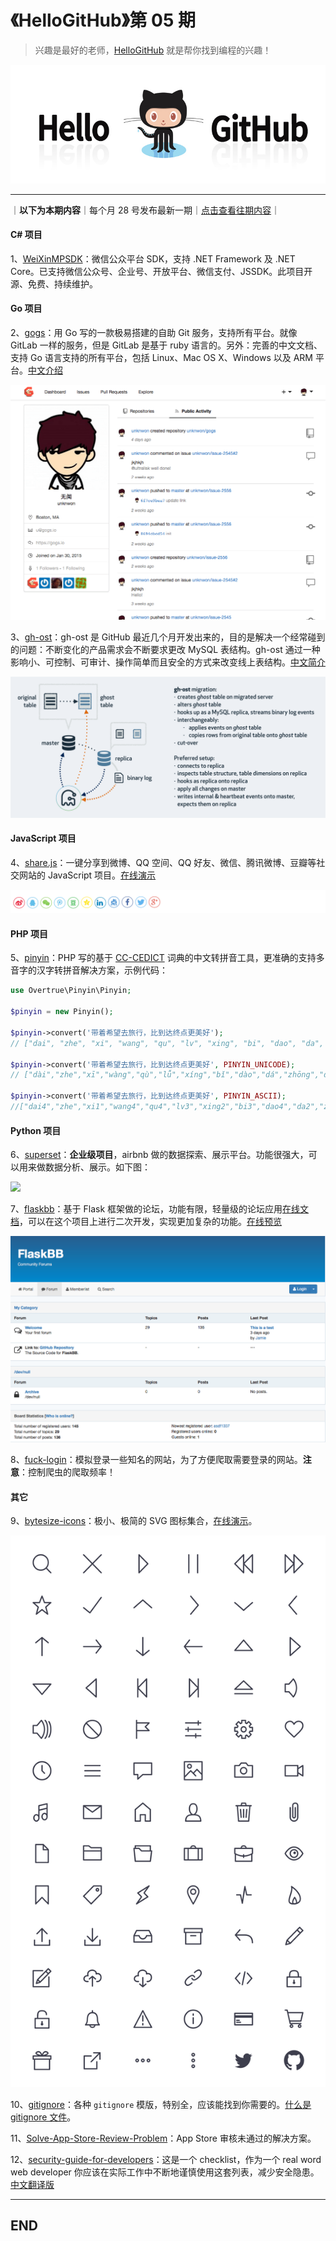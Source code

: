 # 《HelloGitHub》第 05 期
>兴趣是最好的老师，<a target="\_blank" href="https://hellogithub.com">HelloGitHub</a> 就是帮你找到编程的兴趣！

![](/volume01/img/hello-github.jpg)

---
｜**以下为本期内容**｜每个月 28 号发布最新一期｜<a target="\_blank" href="https://github.com/521xueweihan/HelloGitHub#往期回顾">点击查看往期内容</a>｜

#### C# 项目
1、[WeiXinMPSDK](https://github.com/JeffreySu/WeiXinMPSDK)：微信公众平台 SDK，支持 .NET Framework 及 .NET Core。已支持微信公众号、企业号、开放平台、微信支付、JSSDK。此项目开源、免费、持续维护。

#### Go 项目
2、[gogs](https://github.com/gogits/gogs)：用 Go 写的一款极易搭建的自助 Git 服务，支持所有平台。就像 GitLab 一样的服务，但是 GitLab 是基于 ruby 语言的。另外：完善的中文文档、支持 Go 语言支持的所有平台，包括 Linux、Mac OS X、Windows 以及 ARM 平台。[中文介绍](https://github.com/gogits/gogs/blob/master/README_ZH.md)


![](/volume05/img/gogs-show-min.png)

3、[gh-ost](https://github.com/github/gh-ost)：gh-ost 是 GitHub 最近几个月开发出来的，目的是解决一个经常碰到的问题：不断变化的产品需求会不断要求更改 MySQL 表结构。gh-ost 通过一种影响小、可控制、可审计、操作简单而且安全的方式来改变线上表结构。[中文简介](http://www.infoq.com/cn/news/2016/08/GitHub-MySQL-gh-ost?utm_campaign=infoq_content&utm_source=infoq&utm_medium=feed&utm_term=global)


![](/volume05/img/gh-ost-general-flow-min.png)

#### JavaScript 项目
4、[share.js](https://github.com/overtrue/share.js)：一键分享到微博、QQ 空间、QQ 好友、微信、腾讯微博、豆瓣等社交网站的 JavaScript 项目。[在线演示](http://overtrue.me/share.js/)


![](/volume05/img/share-js-show-min.png)

#### PHP 项目
5、[pinyin](https://github.com/overtrue/pinyin)：PHP 写的基于 [CC-CEDICT](https://cc-cedict.org/wiki/) 词典的中文转拼音工具，更准确的支持多音字的汉字转拼音解决方案，示例代码：
```php
use Overtrue\Pinyin\Pinyin;

$pinyin = new Pinyin();

$pinyin->convert('带着希望去旅行，比到达终点更美好');
// ["dai", "zhe", "xi", "wang", "qu", "lv", "xing", "bi", "dao", "da", "zhong", "dian", "geng", "mei", "hao"]

$pinyin->convert('带着希望去旅行，比到达终点更美好', PINYIN_UNICODE);
// ["dài","zhe","xī","wàng","qù","lǚ","xíng","bǐ","dào","dá","zhōng","diǎn","gèng","měi","hǎo"]

$pinyin->convert('带着希望去旅行，比到达终点更美好', PINYIN_ASCII);
//["dai4","zhe","xi1","wang4","qu4","lv3","xing2","bi3","dao4","da2","zhong1","dian3","geng4","mei3","hao3"]
```

#### Python 项目
6、[superset](https://github.com/airbnb/superset)：**企业级项目**，airbnb 做的数据探索、展示平台。功能很强大，可以用来做数据分析、展示。如下图：


![](/volume05/img/superset-min.gif)

7、[flaskbb](https://github.com/sh4nks/flaskbb)：基于 Flask 框架做的论坛，功能有限，轻量级的论坛应用[在线文档](https://flaskbb.readthedocs.io/en/latest/index.html)，可以在这个项目上进行二次开发，实现更加复杂的功能。[在线预览](https://forums.flaskbb.org)


![](/volume05/img/flask-bb-show-min.png)

8、[fuck-login](https://github.com/xchaoinfo/fuck-login)：模拟登录一些知名的网站，为了方便爬取需要登录的网站。**注意**：控制爬虫的爬取频率！

#### 其它
9、[bytesize-icons](https://github.com/danklammer/bytesize-icons)：极小、极简的 SVG 图标集合，[在线演示](http://danklammer.com/articles/svg-stroke-ftw/#give-it-a-spin)。


![](/volume05/img/bytesize-icons-show-min.png)

10、[gitignore](https://github.com/github/gitignore)：各种 `gitignore` 模版，特别全，应该能找到你需要的。[什么是 gitignore 文件](http://gitbook.liuhui998.com/4_1.html)。

11、[Solve-App-Store-Review-Problem](https://github.com/wg689/Solve-App-Store-Review-Problem)：App Store 审核未通过的解决方案。

12、[security-guide-for-developers](https://github.com/FallibleInc/security-guide-for-developers)：这是一个 checklist，作为一个 real word web developer 你应该在实际工作中不断地谨慎使用这套列表，减少安全隐患。[中文翻译版](https://github.com/FallibleInc/security-guide-for-developers/blob/master/README-zh.md)



---

## END
